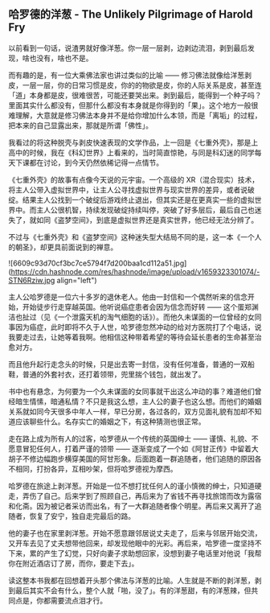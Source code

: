 ## 哈罗德的洋葱 - The Unlikely Pilgrimage of Harold Fry

以前看到一句话，说渣男就好像洋葱。你一层一层剥，边剥边流泪，剥到最后发现，啥也没有，啥也不是。

而有趣的是，有一位大乘佛法家也讲过类似的比喻 —— 修习佛法就像给洋葱剥皮，一层一层，你的日常习惯是皮，你的的物欲是皮，你的人际关系是皮，甚至连「道」本身都是皮，很难很苦，可能还要哭出来。剥到最后，能得到一个种子吗？里面其实什么都没有，但那什么都没有本身就是你得到的「果」。这个地方一般很难理解，大意就是修习佛法本身并不是给你增加什么本领，而是「离垢」的过程，把本来的自己显露出来，那就是所谓「佛性」。

我看过的将这种脱壳与剥皮快速表现的文学作品，上一回是《七重外壳》，那是上高中的时候，我在《科幻世界》上看来的，当时简直惊艳，与同是科幻迷的同学每天下课都在讨论，到今天仍然依稀记得一点情节。

《七重外壳》的故事有点像今天说的元宇宙。一个高级的 XR（混合现实）技术，将主人公带入虚拟世界中，让主人公寻找虚拟世界与现实世界的差异，或者说破绽。结果主人公找到一个破绽后游戏终止退出，但其实还是在更真实一些的虚拟世界中。而主人公很机智，持续发现破绽持续叫停，突破了好多层后，最后自己也迷失了，就如同《盗梦空间》，到底是虚拟世界还是真实世界，他已经无法分辨了。

不过与《七重外壳》和《盗梦空间》这种迷失型大结局不同的是，这一本《一个人的朝圣》，却更具前面说到的禅意。


![6609c93d70cf3bc7ce5794f7d200baa1cd112a51.jpg](https://cdn.hashnode.com/res/hashnode/image/upload/v1659323301074/-STN6Rziw.jpg align="left")

主人公哈罗德是一位六十多岁的退休老人。他由一封信和一个偶然听来的信念开始，开始徒步行走穿越英国。他听说癌症患者会因为信念而好转 —— 这个蛋郑渊洁也扯过（见《一个泄露天机的淘气细胞的话》）。而他久未谋面的一位曾经的女同事因为癌症，此时即将不久于人世，哈罗德忽然冲动的给对方医院打了个电话，说我要走过去，让她等着我啊。他相信这种带着希望的等待会延长患者的生命甚至治愈对方。

而且他升起行走念头的时候，只是出去寄一封信，没有任何准备，普通的一双船鞋，普通的外套衬衣，还打着领带，兜里揣个钱包，就出发了。

书中也有悬念，为何要为一个久未谋面的女同事就干出这么冲动的事？难道他们曾经暗生情愫，暗通私情？不只是我这么想，主人公的妻子也这么想。而他们的婚姻关系就如同今天很多中年人一样，早已分房，各过各的，双方见面礼貌有加却不知道应该聊些什么。名存实亡的婚姻之下，有这种猜测也很正常。

走在路上成为所有人的过客，哈罗德从一个传统的英国绅士 —— 谨慎、礼貌、不愿意冒犯任何人，打着严谨的领带 —— 逐渐变成了一个如《阿甘正传》中留着大胡子不修边幅跑步横穿美国的阿甘形象。后面跑着一群追随者，他们追随的原因各不相同，打扮各异，互相吵架，但将哈罗德视为摩西。

哈罗德在旅途上剥洋葱。开始是一位不想打扰任何人的谨小慎微的绅士，只知道硬走，弄伤了自己。后来学到了照顾自己，再后来为了省钱不再寻找旅馆而改为露宿和化斋。因为被记者采访而出名，有了一大群追随者像个明星。再后来又离开了追随者，恢复了安宁，独自走完最后的路。

他的妻子也在家里剥洋葱。开始不愿意跟邻居说丈夫走了，后来与邻居开始交流，又开车去见了丈夫想带他回来，却发现他眼中的光彩。再后来，哈罗德一度坚持不下来，累的产生了幻觉，只好向妻子求助想回家，没想到妻子电话里对他说「我帮你在附近酒店订了房，而你，要走下去」。

读这整本书我都在回想着开头那个佛法与洋葱的比喻。人生就是不断的剥洋葱，剥到最后其实不会有什么，整个人就「啪，没了」。有的洋葱甜，有的洋葱辣，但共同点是，你都需要流点泪才行。


